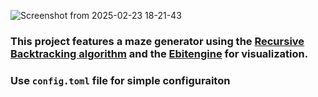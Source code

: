 ![Screenshot from 2025-02-23 18-21-43](https://github.com/user-attachments/assets/6d8e4e14-1031-4ea4-b488-d0b44e64f011)

### This project features a maze generator using the [Recursive Backtracking algorithm](https://www.youtube.com/watch?v=Y37-gB83HKE) and the [Ebitengine](https://ebitengine.org/) for visualization.

### Use `config.toml` file for simple configuraiton

